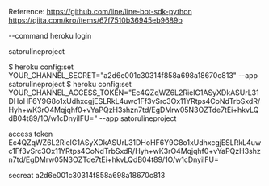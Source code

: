 Reference:
https://github.com/line/line-bot-sdk-python
https://qiita.com/kro/items/67f7510b36945eb9689b

--command
heroku login

satorulineproject

$ heroku config:set YOUR_CHANNEL_SECRET="a2d6e001c30314f858a698a18670c813" --app satorulineproject
$ heroku config:set YOUR_CHANNEL_ACCESS_TOKEN="Ec4QZqWZ6L2RielG1ASyXDkASUrL31DHoHF6Y9G8o1xUdhxcgjESLRkL4uwc1Ff3vSrc3Ox11YRtps4CoNdTrbSxdR/Hyh+wK3rO4Mqjqhf0+vYaPQzH3shzn7td/EgDMrw05N3OZTde7tEi+hkvLQdB04t89/1O/w1cDnyilFU=" --app satorulineproject


access token
Ec4QZqWZ6L2RielG1ASyXDkASUrL31DHoHF6Y9G8o1xUdhxcgjESLRkL4uwc1Ff3vSrc3Ox11YRtps4CoNdTrbSxdR/Hyh+wK3rO4Mqjqhf0+vYaPQzH3shzn7td/EgDMrw05N3OZTde7tEi+hkvLQdB04t89/1O/w1cDnyilFU=

secreat
a2d6e001c30314f858a698a18670c813